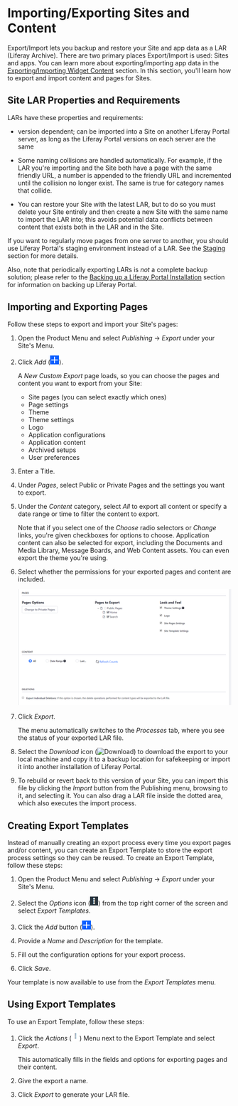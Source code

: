 # Importing/Exporting Sites and Content

Export/Import lets you backup and restore your Site and app data as a LAR (Liferay Archive). There are two primary places Export/Import is used: Sites and apps. You can learn more about exporting/importing app data in the [Exporting/Importing Widget Content](TODO) section. In this section, you'll learn how to export and import content and pages for Sites.

## Site LAR Properties and Requirements

LARs have these properties and requirements:

- version dependent; can be imported into a Site on another Liferay Portal server, as long as the Liferay Portal versions on each server are the same

- Some naming collisions are handled automatically. For example, if the LAR you're importing and the Site both have a page with the same friendly URL, a number
is appended to the friendly URL and incremented until the collision no longer exist. The same is true for category names that collide. 

- You can restore your Site with the latest LAR, but to do so you must delete your Site entirely and then create a new Site with the same name to import the LAR into; this avoids potential data conflicts between content that exists both in the LAR and in the Site.

If you want to regularly move pages from one server to another, you should use Liferay Portal's staging environment instead of a LAR. See the [Staging](TODO) section for more details.

Also, note that periodically exporting LARs is *not* a complete backup solution; please refer to the [Backing up a Liferay Portal Installation](TODO) section for information on backing up Liferay Portal.

## Importing and Exporting Pages

Follow these steps to export and import your Site's pages:

1.  Open the Product Menu and select *Publishing* &rarr; *Export* under your Site's Menu. 

2.  Click *Add* (![Custom Export](../../../images/icon-add.png)). 

    A *New Custom Export* page loads, so you can choose the pages and content you want to export from your Site:
    
    - Site pages (you can select exactly which ones)
    - Page settings
    - Theme
    - Theme settings
    - Logo
    - Application configurations
    - Application content
    - Archived setups
    - User preferences

3.  Enter a Title.

4.  Under *Pages*, select Public or Private Pages and the settings you want to export.
 
5.  Under the *Content* category, select *All* to export all content or specify a date range or time to filter the content to export.

    Note that if you select one of the *Choose* radio selectors or *Change* links, you're given checkboxes for options to choose. Application content can also be selected for export, including the Documents and Media Library, Message Boards, and Web Content assets. You can even export the theme you're using. 
    
6.  Select whether the permissions for your exported pages and content are included.
    
    ![Figure 1: You can configure your export options manually by selecting pages, content, and permissions.](./images/export-page-templates.png)

7.  Click *Export*.

    The menu automatically switches to the *Processes* tab, where you see the status of your exported LAR file. 

8.  Select the *Download* icon (![Download](../../../images/icon-download.png)) to download the export to your local machine and copy it to a backup location for safekeeping or import it into another installation of Liferay Portal. 

9.  To rebuild or revert back to this version of your Site, you can import this file by clicking the *Import* button from the Publishing menu, browsing to it, and selecting it. You can also drag a LAR file inside the dotted area, which also executes the import process.

## Creating Export Templates

Instead of manually creating an export process every time you export pages and/or content, you can create an Export Template to store the export process settings so they can be reused. To create an Export Template, follow these steps:

1.  Open the Product Menu and select *Publishing* &rarr; *Export* under your Site's Menu.

2.  Select the *Options* icon (![Options](../../../images/icon-options.png)) from the top right corner of the screen and select *Export Templates*.

3.  Click the *Add* button (![Add Export Template](../../../images/icon-add.png)).

4.  Provide a *Name* and *Description* for the template.

5.  Fill out the configuration options for your export process.

6.  Click *Save*.

Your template is now available to use from the *Export Templates* menu.

## Using Export Templates
 
To use an Export Template, follow these steps:

1.  Click the *Actions* (![Actions](../../../images/icon-actions.png)) Menu next to the Export Template and select *Export*.

    This automatically fills in the fields and options for exporting pages and their content.

2.  Give the export a name.

3.  Click *Export* to generate your LAR file.

